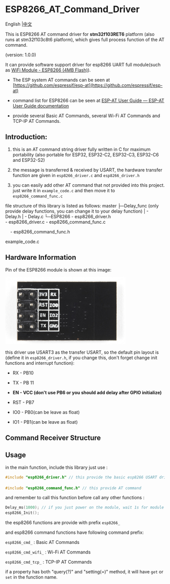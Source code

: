 # ESP8266_AT_Command_Driver

English |[中文](README_zh.md)

This is  ESP8266 AT command driver for **stm32f103RET6** platform (also runs at stm32f103c8t6 platform), which gives full process function of the AT command. 

(version: 1.0.0) 

It can provide software support driver for esp8266 UART full module(such as [WiFi Module - ESP8266 (4MB Flash)](https://www.sparkfun.com/products/17146)).  

- The ESP system AT commands can  be seen at [https://github.com/espressif/esp-at](https://github.com/espressif/esp-at)

-  command list for ESP8266 can be seen at [ESP-AT User Guide &mdash; ESP-AT User Guide documentation](https://docs.espressif.com/projects/esp-at/en/release-v2.2.0.0_esp8266/index.html)

- provide several Basic AT Commands, several  Wi-Fi AT Commands and TCP-IP AT Commands. 



## Introduction:

1. this is an AT command string driver fully written in C for maximum portability (also portable for ESP32, ESP32-C2, ESP32-C3, ESP32-C6 and ESP32-S2)  

2. the  message is transferred & received by USART, the hardware transfer function are given in `esp8266_driver.c` and `esp8266_driver.h`

3.  you can easily add other AT command that not provided into this project. just write it in `example_code.c` and then move it to `esp8266_command_func.c` 



file structure of this library is listed as follows: 
master 
├─Delay_func (only provide delay functions, you can change it to your delay function) 
|    - Delay.h
|    - Delay.c
└─ESP8266
     - esp8266_driver.h  
     - esp8266_driver.c
     - esp8266_command_func.c

     - esp8266_command_func.h

example_code.c 



## Hardware Information

Pin of the ESP8266 module is shown at this image: 

![](attachments/2024-06-21-17-27-37-image.png)

this driver use USART3 as the transfer USART, so the default pin  layout is (define it in `esp8266_driver.h`, if you change this, don't forget change init functions and interrupt function): 

- RX - PB10

- TX - PB 11 

- **EN - VCC (don't use PB6 or you should add delay after GPIO initialize)**

- RST - PB7 

- IO0 - PB0(can be leave as float) 

- IO1 - PB1(can be leave as float)



## Command Receiver Structure





## Usage

in the main  function, include this library just use :  

```c
#include "esp8266_driver.h" // this provide the basic esp8266 USART driver

#include "esp8266_command_func.h" // this provide AT command
```

and remember to call  this function before call any  other functions :   

```c
Delay_ms(1000); // if you just power on the module, wait 1s for module init 
esp8266_Init();
```

the esp8266 functions are provide with prefix `esp8266_`  

and esp8266 command functions have following command prefix: 

`esp8266_cmd_`  :  Basic AT Commands 

`esp8266_cmd_wifi_` : Wi-Fi AT Commands 

`esp8266_cmd_tcp_` : TCP-IP AT Commands

if a property has both "query(?)" and "setting(=)" method, it will have `get` or `set` in the function name. 
